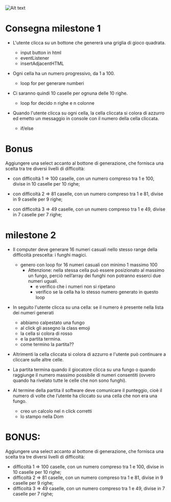 ![Alt text]("C:\Users\patrizia\Desktop\logoDev\gm_logo_sfondo.png")

# Consegna milestone 1
- L'utente clicca su un bottone che genererà una griglia di gioco quadrata.
    - input button in html 
    - eventListener 
    - insertAdjacentHTML

- Ogni cella ha un numero progressivo, da 1 a 100.
    - loop for per generare numberi 

- Ci saranno quindi 10 caselle per ognuna delle 10 righe.
    - loop for decido n righe e n colonne 

- Quando l'utente clicca su ogni cella, la cella cliccata si colora di azzurro ed emetto un messaggio in console con il numero della cella cliccata.
    - if/else 




# Bonus
Aggiungere una select accanto al bottone di generazione, che fornisca una scelta tra tre diversi livelli di difficoltà:

- con difficoltà 1 => 100 caselle, con un numero compreso tra 1 e 100, divise in 10 caselle per 10 righe;

- con difficoltà 2 => 81 caselle, con un numero compreso tra 1 e 81, divise in 9 caselle per 9 righe;

- con difficoltà 3 => 49 caselle, con un numero compreso tra 1 e 49, divise in 7 caselle per 7 righe;


# milestone 2

- Il computer deve generare 16 numeri casuali nello stesso range della difficoltà prescelta: i funghi magici.
     
     - genero con loop for 16 numeri casuali con minimo 1 massimo 100
        - Attenzione: nella stessa cella può essere posizionato al massimo un fungo, perciò nell’array dei funghi non potranno esserci due numeri uguali.
            - e verifico che i numeri non si ripetano 
            - verifico se la cella ha lo stesso numero generato in questo loop  
             
- In seguito l'utente clicca su una cella: se il numero è presente nella lista dei numeri generati
   - abbiamo calpestato una fungo 
   - al click gli assegno la class emoji
   - la cella si colora di rosso 
   - e la partita termina.
    - come termino la partita??


- Altrimenti la cella cliccata si colora di azzurro e l'utente può continuare a cliccare sulle altre celle.


- La partita termina quando il giocatore clicca su una fungo o quando raggiunge il numero massimo possibile di numeri consentiti (ovvero quando ha rivelato tutte le celle che non sono funghi).


- Al termine della partita il software deve comunicare il punteggio, cioè il numero di volte che l’utente ha cliccato su una cella che non era una fungo.
    - creo un calcolo nel n click corretti
    - lo stampo nella Dom 



# BONUS:
Aggiungere una select accanto al bottone di generazione, che fornisca una scelta tra tre diversi livelli di difficoltà:
- difficoltà 1 ⇒ 100 caselle, con un numero compreso tra 1 e 100, divise in 10 caselle per 10 righe;
- difficoltà 2 ⇒ 81 caselle, con un numero compreso tra 1 e 81, divise in 9 caselle per 9 righe;
- difficoltà 3 ⇒ 49 caselle, con un numero compreso tra 1 e 49, divise in 7 caselle per 7 righe;

